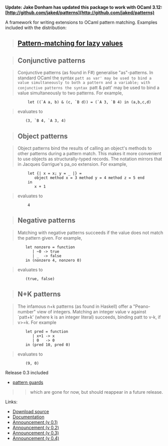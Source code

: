 **Update: Jake Donham has updated this package to work with OCaml 3.12: [http://github.com/jaked/patterns](http://github.com/jaked/patterns)**

A framework for writing extensions to OCaml pattern matching.  Examples included with the distribution:

> ## [Pattern-matching for lazy values](http://code.google.com/p/ocaml-patterns/wiki/LazyPatterns) ##

> ## Conjunctive patterns ##

> Conjunctive patterns (as found in F#) generalise "as"-patterns.
> In standard OCaml the syntax `patt as var' may be used to bind a
> value simultaneously to both a pattern and a variable; with
> conjunctive patterns the syntax `patt & patt' may be used to bind
> a value simultaneously to two patterns.  For example,

```
          let ((`A a, b) & (c, `B d)) = (`A 3, `B 4) in (a,b,c,d)
```

> evaluates to

```
         (3, `B 4, `A 3, 4)
```

> ## Object patterns ##

> Object patterns bind the results of calling an object's methods
> to other patterns during a pattern match.  This makes it more
> convenient to use objects as structurally-typed records.  The
> notation mirrors that in Jacques Garrigue's pa\_oo extension.  For
> example,

```
          let {| x = x; y = _ |} =
             object method x = 3 method y = 4 method z = 5 end
          in
             x + 1
```

> evaluates to

```
          4
```

> ## Negative patterns ##

> Matching with negative patterns succeeds if the value does not
> match the pattern given.  For example,

```
         let nonzero = function
            | ~0 -> true
            | _  -> false
         in (nonzero 4, nonzero 0)
```

> evaluates to

```
         (true, false)
```

> ## N+K patterns ##

> The infamous n+k patterns (as found in Haskell) offer a
> "Peano-number" view of integers.  Matching an integer value v
> against `patt+k' (where k is an integer literal) succeeds,
> binding patt to v-k, if v>=k.  For example

```
         let pred = function
            | x+1 -> x
            | 0   -> 0
         in (pred 10, pred 0)
```

> evaluates to

```
         (9, 0) 
```

Release 0.3 included

  * [pattern guards](http://code.google.com/p/ocaml-patterns/wiki/PatternGuards)
> > which are gone for now, but should reappear in a future release.

Links:

  * [Download source](http://code.google.com/p/ocaml-patterns/downloads/list)
  * [Documentation](http://code.google.com/p/ocaml-patterns/wiki)
  * [Announcement (v 0.1)](http://groups.google.com/group/fa.caml/msg/b0ec5324180bfeba)
  * [Announcement (v 0.2)](http://groups.google.com/group/fa.caml/msg/016e76d7a51559c8)
  * [Announcement (v 0.3)](http://groups.google.com/group/fa.caml/msg/f02a4ba3b0b9e80c)
  * [Announcement (v 0.4)](http://groups.google.com/group/fa.caml/msg/ffeb1daa8814050c)